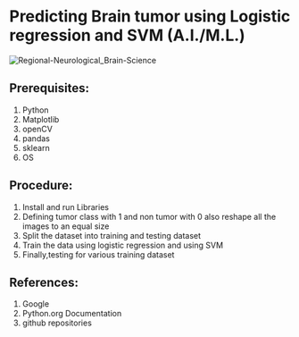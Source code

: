 # Predicting Brain tumor using Logistic regression and SVM (A.I./M.L.)

![Regional-Neurological_Brain-Science](https://user-images.githubusercontent.com/55297929/178926280-5ea1dc0f-d451-4dee-ae3f-ba2e1389d9f4.jpeg)

## Prerequisites:
1. Python
2. Matplotlib
3. openCV
4. pandas
5. sklearn
6. OS

## Procedure:

1. Install and run Libraries
2. Defining tumor class with 1 and non tumor with 0 also reshape all the images to an equal size
3. Split the dataset into training and testing dataset
4. Train the data using logistic regression and using SVM
5. Finally,testing for various training dataset

## References:

1. Google
2. Python.org Documentation
3. github repositories
